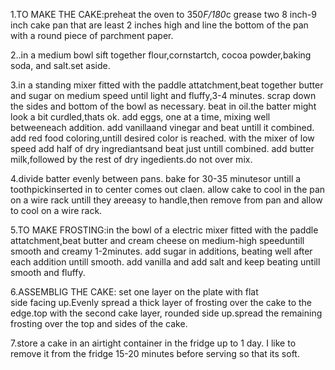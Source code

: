 1.TO MAKE THE CAKE:preheat the oven to 350*F/180*c
grease two 8 inch-9 inch cake pan that are least 2 inches
 high and line the bottom of the pan with a round piece of
  parchment paper.


2..in a medium bowl sift together flour,cornstartch, cocoa
 powder,baking soda, and salt.set aside.


3.in a standing mixer fitted with the
paddle attatchment,beat together butter
 and sugar on medium speed
until light and fluffy,3-4 minutes.
scrap down the sides and bottom of
 the bowl as necessary.
beat in oil.the batter might look a bit curdled,thats ok.
add eggs, one at a time, mixing well betweeneach addition.
add vanillaand vinegar and beat untill it combined.
add red food coloring,untill desired color is reached. 
with the mixer of low speed
add half of dry ingrediantsand beat just untill combined.
 add butter milk,followed by the rest
of dry ingedients.do not over mix.

4.divide batter evenly between pans.
bake for 30-35 minutesor untill a
toothpickinserted in to center
comes out claen. allow cake to cool
in the pan on a wire rack untill 
they areeasy to handle,then remove
from pan and allow to cool on a wire rack.

5.TO MAKE FROSTING:in the bowl of 
a electric mixer fitted with the
 paddle attatchment,beat butter and 
 cream cheese on medium-high speeduntill 
 smooth and creamy
 1-2minutes. add sugar in additions,
  beating well after each addition untill smooth.
 add vanilla and add salt and keep beating untill smooth and fluffy.


6.ASSEMBLIG THE CAKE: set one layer on the plate with flat  
side facing up.Evenly spread a thick layer of frosting over
 the cake to the edge.top with the second cake layer, rounded side up.spread
the remaining frosting over the top and sides of the cake.

7.store a cake in an airtight container in the fridge up to 
1 day. I like to remove it from the fridge 15-20 minutes 
before serving so that its soft.
